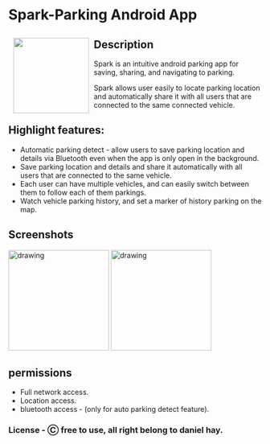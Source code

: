 # Spark-Parking Android App
<img src="https://i.ibb.co/DpH3szG/parking-copy.png" align="left"
width="150" hspace="10" vspace="10">
## Description

Spark is an intuitive android parking app for saving, sharing, and navigating to parking.

Spark allows user easily to locate parking location
and automatically share it with all users that are connected to the same connected vehicle.








## Highlight features:
* Automatic parking detect - allow users to save parking location and details via Bluetooth even when the app is only open in the background.
* Save parking location and details and share it automatically with all users that are connected to the same vehicle.
* Each user can have multiple vehicles, and can easily switch between them to follow each of them parkings.
* Watch vehicle parking history, and set a marker of history parking on the map.
## Screenshots
<img src="https://i.ibb.co/x2kDCRV/Screenshot-20210228-014838-Spark.jpg" alt="drawing" width="200"/>
<img src="https://i.ibb.co/sWFCGst/Screenshot-20210228-151601-Spark.jpg" alt="drawing" width="200"/>

    

## permissions
* Full network access.
* Location access.
* bluetooth access - (only for auto parking detect feature).
### License - Ⓒ free to use, all right belong to daniel hay.
